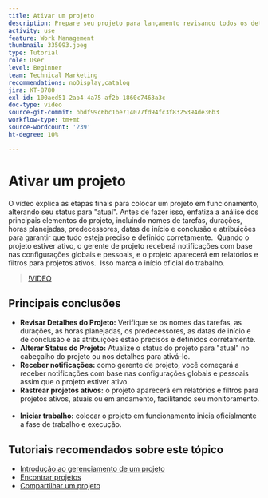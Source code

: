 ```yaml
---
title: Ativar um projeto
description: Prepare seu projeto para lançamento revisando todos os detalhes principais, definindo o status para "atual" e permitindo que as notificações e os relatórios iniciem oficialmente o trabalho.
activity: use
feature: Work Management
thumbnail: 335093.jpeg
type: Tutorial
role: User
level: Beginner
team: Technical Marketing
recommendations: noDisplay,catalog
jira: KT-8780
exl-id: 100aed51-2ab4-4a75-af2b-1860c7463a3c
doc-type: video
source-git-commit: bbdf99c6bc1be714077fd94fc3f8325394de36b3
workflow-type: tm+mt
source-wordcount: '239'
ht-degree: 10%

---
```


# Ativar um projeto

O vídeo explica as etapas finais para colocar um projeto em funcionamento, alterando seu status para &quot;atual&quot;&#x200B;. Antes de fazer isso, enfatiza a análise dos principais elementos do projeto, incluindo nomes de tarefas, durações, horas planejadas, predecessores, datas de início e conclusão e atribuições para garantir que tudo esteja preciso e definido corretamente. &#x200B; Quando o projeto estiver ativo, o gerente de projeto receberá notificações com base nas configurações globais e pessoais, e o projeto aparecerá em relatórios e filtros para projetos ativos. &#x200B; Isso marca o início oficial do trabalho. &#x200B;

>[!VIDEO](https://video.tv.adobe.com/v/335093/?quality=12&learn=on&enablevpops=1)

## Principais conclusões

* **Revisar Detalhes do Projeto:** Verifique se os nomes das tarefas, as durações, as horas planejadas, os predecessores, as datas de início e de conclusão e as atribuições estão precisos e definidos corretamente. &#x200B;
* **Alterar Status do Projeto:** Atualize o status do projeto para &quot;atual&quot; no cabeçalho do projeto ou nos detalhes para ativá-lo. &#x200B;
* **Receber notificações:** como gerente de projeto, você começará a receber notificações com base nas configurações globais e pessoais assim que o projeto estiver ativo. &#x200B;
* **Rastrear projetos ativos:** o projeto aparecerá em relatórios e filtros para projetos ativos, atuais ou em andamento, facilitando seu monitoramento. &#x200B;
* **Iniciar trabalho:** colocar o projeto em funcionamento inicia oficialmente a fase de trabalho e execução. &#x200B;



## Tutoriais recomendados sobre este tópico

* [Introdução ao gerenciamento de um projeto](/help/manage-work/projects/getting-started-manage-a-project.md)
* [Encontrar projetos](/help/manage-work/projects/find-projects.md)
* [Compartilhar um projeto](/help/manage-work/projects/share-a-project.md)
